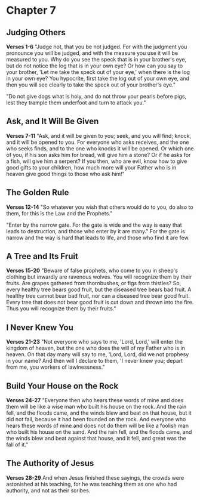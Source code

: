 # Chapter 7
## Judging Others
**Verses 1-6**
"Judge not, that you be not judged. For with the judgment you pronounce you will be judged, and with the measure you use it will be measured to you. Why do you see the speck that is in your brother's eye, but do not notice the log that is in your own eye? Or how can you say to your brother, 'Let me take the speck out of your eye,' when there is the log in your own eye? You hypocrite, first take the log out of your own eye, and then you will see clearly to take the speck out of your brother's eye."

"Do not give dogs what is holy, and do not throw your pearls before pigs, lest they trample them underfoot and turn to attack you."

## Ask, and It Will Be Given
**Verses 7-11**
"Ask, and it will be given to you; seek, and you will find; knock, and it will be opened to you. For everyone who asks receives, and the one who seeks finds, and to the one who knocks it will be opened. Or which one of you, if his son asks him for bread, will give him a stone? Or if he asks for a fish, will give him a serpent? If you then, who are evil, know how to give good gifts to your children, how much more will your Father who is in heaven give good things to those who ask him!"

## The Golden Rule
**Verses 12-14**
"So whatever you wish that others would do to you, do also to them, for this is the Law and the Prophets."

"Enter by the narrow gate. For the gate is wide and the way is easy that leads to destruction, and those who enter by it are many." For the gate is narrow and the way is hard that leads to life, and those who find it are few.

## A Tree and Its Fruit
**Verses 15-20**
"Beware of false prophets, who come to you in sheep's clothing but inwardly are ravenous wolves. You will recognize them by their fruits. Are grapes gathered from thornbushes, or figs from thistles? So, every healthy tree bears good fruit, but the diseased tree bears bad fruit. A healthy tree cannot bear bad fruit, nor can a diseased tree bear good fruit. Every tree that does not bear good fruit is cut down and thrown into the fire. Thus you will recognize them by their fruits."

## I Never Knew You
**Verses 21-23**
"Not everyone who says to me, 'Lord, Lord,' will enter the kingdom of heaven, but the one who does the will of my Father who is in heaven. On that day many will say to me, 'Lord, Lord, did we not prophesy in your name? And then will I declare to them, 'I never knew you; depart from me, you workers of lawlnessness."

## Build Your House on the Rock
**Verses 24-27**
"Everyone then who hears these words of mine and does them will be like a wise man who built his house on the rock. And the rain fell, and the floods came, and the winds blew and beat on that house, but it did not fall, because it had been founded on the rock. And everyone who hears these words of mine and does not do them will be like a foolish man who built his house on the sand. And the rain fell, and the floods came, and the winds blew and beat against that house, and it fell, and great was the fall of it."

## The Authority of Jesus
**Verses 28-29**
And when Jesus finished these sayings, the crowds were astonished at his teaching, for he was teaching them as one who had authority, and not as their scribes.